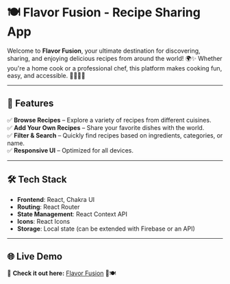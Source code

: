 # 🍽️ Flavor Fusion - Recipe Sharing App  

Welcome to **Flavor Fusion**, your ultimate destination for discovering, sharing, and enjoying delicious recipes from around the world! 🌍✨ Whether you're a home cook or a professional chef, this platform makes cooking fun, easy, and accessible. 👨‍🍳👩‍🍳  

---

## 🚀 Features  

✅ **Browse Recipes** – Explore a variety of recipes from different cuisines.  
✅ **Add Your Own Recipes** – Share your favorite dishes with the world.  
✅ **Filter & Search** – Quickly find recipes based on ingredients, categories, or name.  
✅ **Responsive UI** – Optimized for all devices.  

---

## 🛠️ Tech Stack  

- **Frontend**: React, Chakra UI  
- **Routing**: React Router  
- **State Management**: React Context API  
- **Icons**: React Icons  
- **Storage**: Local state (can be extended with Firebase or an API)  

---

## 🌐 Live Demo  

🔗 **Check it out here:** [Flavor Fusion](https://yaminishriwastav.github.io/Flavor-Fusion/) 🚀🍽️  
